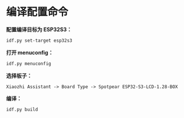 # 编译配置命令

**配置编译目标为 ESP32S3：**

```bash
idf.py set-target esp32s3
```

**打开 menuconfig：**

```bash
idf.py menuconfig
```

**选择板子：**

```
Xiaozhi Assistant -> Board Type -> Spotpear ESP32-S3-LCD-1.28-BOX

```

**编译：**

```bash
idf.py build
```
